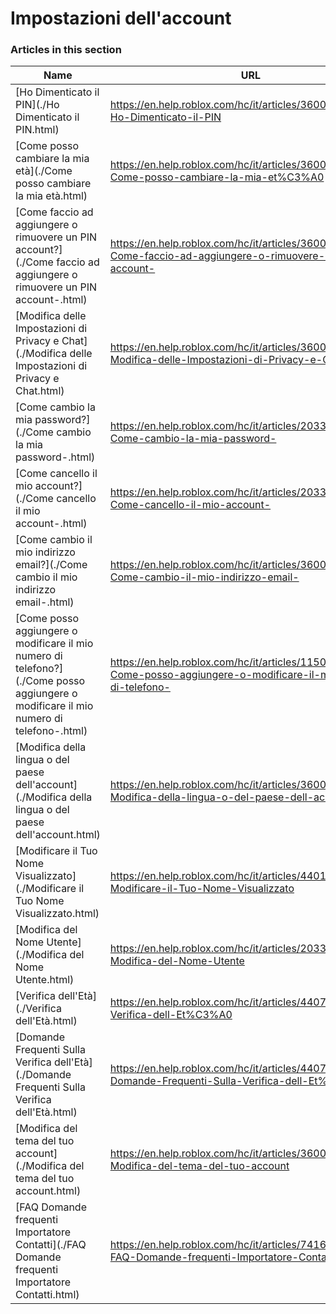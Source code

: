 # Impostazioni dell'account  
### Articles in this section
Name|URL
-|-
[Ho Dimenticato il PIN](./Ho Dimenticato il PIN.html) |https://en.help.roblox.com/hc/it/articles/360031292471-Ho-Dimenticato-il-PIN
[Come posso cambiare la mia età](./Come posso cambiare la mia età.html) |https://en.help.roblox.com/hc/it/articles/360031323611-Come-posso-cambiare-la-mia-et%C3%A0
[Come faccio ad aggiungere o rimuovere un PIN account?](./Come faccio ad aggiungere o rimuovere un PIN account-.html) |https://en.help.roblox.com/hc/it/articles/360031680051-Come-faccio-ad-aggiungere-o-rimuovere-un-PIN-account-
[Modifica delle Impostazioni di Privacy e Chat](./Modifica delle Impostazioni di Privacy e Chat.html) |https://en.help.roblox.com/hc/it/articles/360031751471-Modifica-delle-Impostazioni-di-Privacy-e-Chat
[Come cambio la mia password?](./Come cambio la mia password-.html) |https://en.help.roblox.com/hc/it/articles/203313100-Come-cambio-la-mia-password-
[Come cancello il mio account?](./Come cancello il mio account-.html) |https://en.help.roblox.com/hc/it/articles/203313050-Come-cancello-il-mio-account-
[Come cambio il mio indirizzo email?](./Come cambio il mio indirizzo email-.html) |https://en.help.roblox.com/hc/it/articles/360000229603-Come-cambio-il-mio-indirizzo-email-
[Come posso aggiungere o modificare il mio numero di telefono?](./Come posso aggiungere o modificare il mio numero di telefono-.html) |https://en.help.roblox.com/hc/it/articles/115004804623-Come-posso-aggiungere-o-modificare-il-mio-numero-di-telefono-
[Modifica della lingua o del paese dell'account](./Modifica della lingua o del paese dell'account.html) |https://en.help.roblox.com/hc/it/articles/360001216486-Modifica-della-lingua-o-del-paese-dell-account
[Modificare il Tuo Nome Visualizzato](./Modificare il Tuo Nome Visualizzato.html) |https://en.help.roblox.com/hc/it/articles/4401938870292-Modificare-il-Tuo-Nome-Visualizzato
[Modifica  del Nome Utente](./Modifica  del Nome Utente.html) |https://en.help.roblox.com/hc/it/articles/203313130-Modifica-del-Nome-Utente
[Verifica dell'Età](./Verifica dell'Età.html) |https://en.help.roblox.com/hc/it/articles/4407282410644-Verifica-dell-Et%C3%A0
[Domande Frequenti Sulla Verifica dell'Età](./Domande Frequenti Sulla Verifica dell'Età.html) |https://en.help.roblox.com/hc/it/articles/4407276151188-Domande-Frequenti-Sulla-Verifica-dell-Et%C3%A0
[Modifica del tema del tuo account](./Modifica del tema del tuo account.html) |https://en.help.roblox.com/hc/it/articles/360022922852-Modifica-del-tema-del-tuo-account
[FAQ Domande frequenti Importatore Contatti](./FAQ Domande frequenti Importatore Contatti.html) |https://en.help.roblox.com/hc/it/articles/7416652004884-FAQ-Domande-frequenti-Importatore-Contatti-